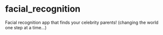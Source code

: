 # facial_recognition
Facial recognition app that finds your celebrity parents! (changing the world one step at a time...)
